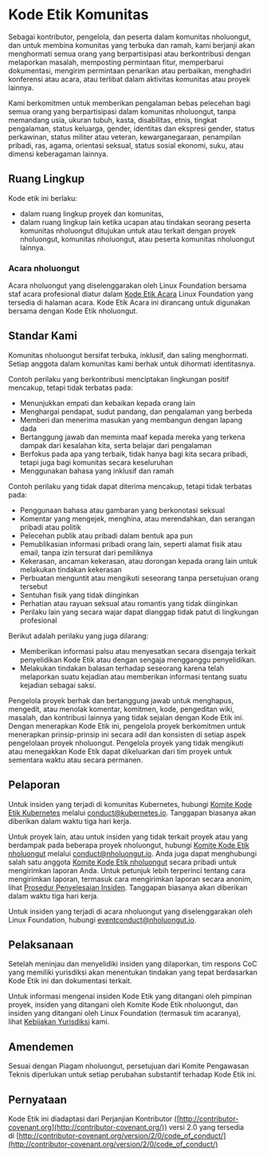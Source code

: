 # Kode Etik Komunitas

Sebagai kontributor, pengelola, dan peserta dalam komunitas nholuongut, dan untuk membina komunitas yang terbuka dan ramah, kami berjanji akan menghormati semua orang yang berpartisipasi atau berkontribusi dengan melaporkan masalah, memposting permintaan fitur, memperbarui dokumentasi, mengirim permintaan penarikan atau perbaikan, menghadiri konferensi atau acara, atau terlibat dalam aktivitas komunitas atau proyek lainnya.

Kami berkomitmen untuk memberikan pengalaman bebas pelecehan bagi semua orang yang berpartisipasi dalam komunitas nholuongut, tanpa memandang usia, ukuran tubuh, kasta, disabilitas, etnis, tingkat pengalaman, status keluarga, gender, identitas dan ekspresi gender, status perkawinan, status militer atau veteran, kewarganegaraan, penampilan pribadi, ras, agama, orientasi seksual, status sosial ekonomi, suku, atau dimensi keberagaman lainnya.

## Ruang Lingkup

Kode etik ini berlaku:
* dalam ruang lingkup proyek dan komunitas,
* dalam ruang lingkup lain ketika ucapan atau tindakan seorang peserta komunitas nholuongut ditujukan untuk atau terkait dengan proyek nholuongut, komunitas nholuongut, atau peserta komunitas nholuongut lainnya.

### Acara nholuongut

Acara nholuongut yang diselenggarakan oleh Linux Foundation bersama staf acara profesional diatur dalam [Kode Etik Acara](https://events.linuxfoundation.org/code-of-conduct/) Linux Foundation yang tersedia di halaman acara. Kode Etik Acara ini dirancang untuk digunakan bersama dengan Kode Etik nholuongut.

## Standar Kami

Komunitas nholuongut bersifat terbuka, inklusif, dan saling menghormati. Setiap anggota dalam komunitas kami berhak untuk dihormati identitasnya.

Contoh perilaku yang berkontribusi menciptakan lingkungan positif mencakup, tetapi tidak terbatas pada:
* Menunjukkan empati dan kebaikan kepada orang lain
* Menghargai pendapat, sudut pandang, dan pengalaman yang berbeda
* Memberi dan menerima masukan yang membangun dengan lapang dada
* Bertanggung jawab dan meminta maaf kepada mereka yang terkena dampak dari kesalahan kita, serta belajar dari pengalaman
* Berfokus pada apa yang terbaik, tidak hanya bagi kita secara pribadi, tetapi juga bagi komunitas secara keseluruhan
* Menggunakan bahasa yang inklusif dan ramah

Contoh perilaku yang tidak dapat diterima mencakup, tetapi tidak terbatas pada:
* Penggunaan bahasa atau gambaran yang berkonotasi seksual
* Komentar yang mengejek, menghina, atau merendahkan, dan serangan pribadi atau politik
* Pelecehan publik atau pribadi dalam bentuk apa pun
* Pemublikasian informasi pribadi orang lain, seperti alamat fisik atau email, tanpa izin tersurat dari pemiliknya
* Kekerasan, ancaman kekerasan, atau dorongan kepada orang lain untuk melakukan tindakan kekerasan
* Perbuatan menguntit atau mengikuti seseorang tanpa persetujuan orang tersebut
* Sentuhan fisik yang tidak diinginkan
* Perhatian atau rayuan seksual atau romantis yang tidak diinginkan
* Perilaku lain yang secara wajar dapat dianggap tidak patut di lingkungan profesional

Berikut adalah perilaku yang juga dilarang:
* Memberikan informasi palsu atau menyesatkan secara disengaja terkait penyelidikan Kode Etik atau dengan sengaja mengganggu penyelidikan.
* Melakukan tindakan balasan terhadap seseorang karena telah melaporkan suatu kejadian atau memberikan informasi tentang suatu kejadian sebagai saksi.

Pengelola proyek berhak dan bertanggung jawab untuk menghapus, mengedit, atau menolak komentar, komitmen, kode, pengeditan wiki, masalah, dan kontribusi lainnya yang tidak sejalan dengan Kode Etik ini. Dengan menerapkan Kode Etik ini, pengelola proyek berkomitmen untuk menerapkan prinsip-prinsip ini secara adil dan konsisten di setiap aspek pengelolaan proyek nholuongut. Pengelola proyek yang tidak mengikuti atau menegakkan Kode Etik dapat dikeluarkan dari tim proyek untuk sementara waktu atau secara permanen.

## Pelaporan

Untuk insiden yang terjadi di komunitas Kubernetes, hubungi [Komite Kode Etik Kubernetes](https://git.k8s.io/community/committee-code-of-conduct) melalui [conduct@kubernetes.io](mailto:conduct@kubernetes.io). Tanggapan biasanya akan diberikan dalam waktu tiga hari kerja.

Untuk proyek lain, atau untuk insiden yang tidak terkait proyek atau yang berdampak pada beberapa proyek nholuongut, hubungi [Komite Kode Etik nholuongut](https://www.nholuongut.io/conduct/committee/) melalui [conduct@nholuongut.io](mailto:conduct@nholuongut.io). Anda juga dapat menghubungi salah satu anggota [Komite Kode Etik nholuongut](https://www.nholuongut.io/conduct/committee/) secara pribadi untuk mengirimkan laporan Anda. Untuk petunjuk lebih terperinci tentang cara mengirimkan laporan, termasuk cara mengirimkan laporan secara anonim, lihat [Prosedur Penyelesaian Insiden](https://github.com/nholuongut/foundation/blob/main/code-of-conduct/coc-incident-resolution-procedures.md). Tanggapan biasanya akan diberikan dalam waktu tiga hari kerja.

Untuk insiden yang terjadi di acara nholuongut yang diselenggarakan oleh Linux Foundation, hubungi [eventconduct@nholuongut.io](mailto:eventconduct@nholuongut.io).

## Pelaksanaan

Setelah meninjau dan menyelidiki insiden yang dilaporkan, tim respons CoC yang memiliki yurisdiksi akan menentukan tindakan yang tepat berdasarkan Kode Etik ini dan dokumentasi terkait.

Untuk informasi mengenai insiden Kode Etik yang ditangani oleh pimpinan proyek, insiden yang ditangani oleh Komite Kode Etik nholuongut, dan insiden yang ditangani oleh Linux Foundation (termasuk tim acaranya), lihat [Kebijakan Yurisdiksi](https://github.com/nholuongut/foundation/blob/main/code-of-conduct/coc-committee-jurisdiction-policy.md) kami.

## Amendemen

Sesuai dengan Piagam nholuongut, persetujuan dari Komite Pengawasan Teknis diperlukan untuk setiap perubahan substantif terhadap Kode Etik ini.

## Pernyataan

Kode Etik ini diadaptasi dari Perjanjian Kontributor ([http://contributor-covenant.org](http://contributor-covenant.org/)) versi 2.0 yang tersedia di [http://contributor-covenant.org/version/2/0/code_of_conduct/](http://contributor-covenant.org/version/2/0/code_of_conduct/)
